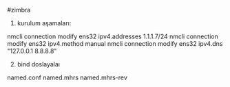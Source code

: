 
#zimbra


1. kurulum aşamaları: 


nmcli connection modify ens32 ipv4.addresses 1.1.1.7/24
nmcli connection modify ens32 ipv4.method manual 
nmcli connection modify ens32 ipv4.dns "127.0.0.1 8.8.8.8"





2. bind doslayalaı


named.conf
named.mhrs
named.mhrs-rev


